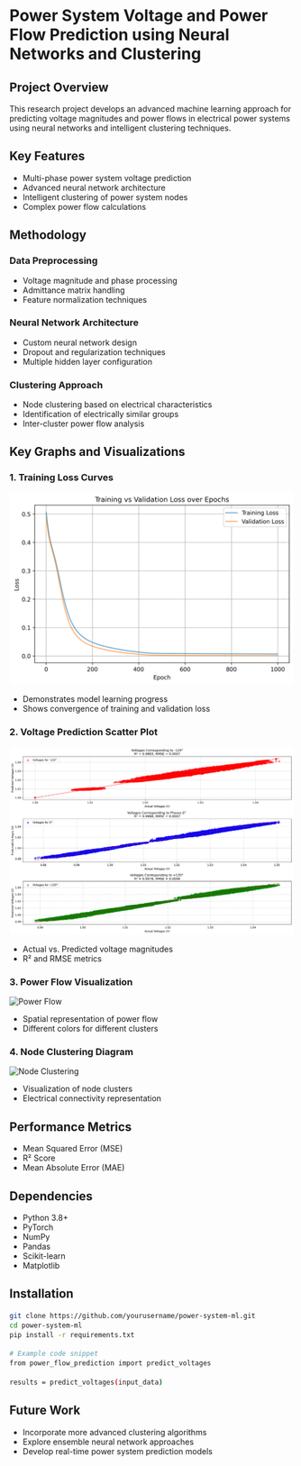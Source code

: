 # Power System Voltage and Power Flow Prediction using Neural Networks and Clustering

## Project Overview
This research project develops an advanced machine learning approach for predicting voltage magnitudes and power flows in electrical power systems using neural networks and intelligent clustering techniques.

## Key Features
- Multi-phase power system voltage prediction
- Advanced neural network architecture
- Intelligent clustering of power system nodes
- Complex power flow calculations

## Methodology

### Data Preprocessing
- Voltage magnitude and phase processing
- Admittance matrix handling
- Feature normalization techniques

### Neural Network Architecture
- Custom neural network design
- Dropout and regularization techniques
- Multiple hidden layer configuration

### Clustering Approach
- Node clustering based on electrical characteristics
- Identification of electrically similar groups
- Inter-cluster power flow analysis

## Key Graphs and Visualizations

### 1. Training Loss Curves
![Training Loss](training_validation_loss.png)
- Demonstrates model learning progress
- Shows convergence of training and validation loss

### 2. Voltage Prediction Scatter Plot
![Voltage Prediction](voltages.png)
- Actual vs. Predicted voltage magnitudes
- R² and RMSE metrics

### 3. Power Flow Visualization
![Power Flow](path/to/power_flow_visualization.png)
- Spatial representation of power flow
- Different colors for different clusters

### 4. Node Clustering Diagram
![Node Clustering](path/to/node_clustering.png)
- Visualization of node clusters
- Electrical connectivity representation

## Performance Metrics
- Mean Squared Error (MSE)
- R² Score
- Mean Absolute Error (MAE)

## Dependencies
- Python 3.8+
- PyTorch
- NumPy
- Pandas
- Scikit-learn
- Matplotlib

## Installation
```bash
git clone https://github.com/yourusername/power-system-ml.git
cd power-system-ml
pip install -r requirements.txt

# Example code snippet
from power_flow_prediction import predict_voltages

results = predict_voltages(input_data)
```


## Future Work

- Incorporate more advanced clustering algorithms
- Explore ensemble neural network approaches
- Develop real-time power system prediction models
